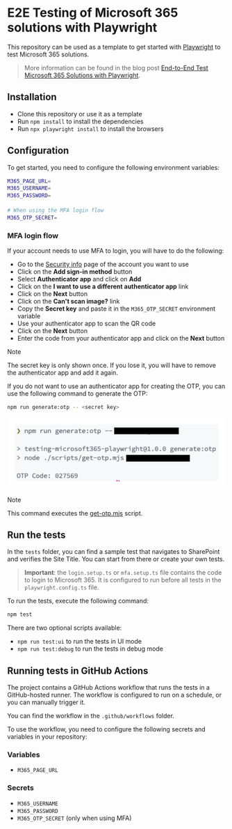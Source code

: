 # E2E Testing of Microsoft 365 solutions with Playwright

This repository can be used as a template to get started with [Playwright](https://playwright.dev/) to test Microsoft 365 solutions.

> More information can be found in the blog post [End-to-End Test Microsoft 365 Solutions with Playwright](https://www.eliostruyf.com/test-microsoft-365-solutions-playwright/).

## Installation

- Clone this repository or use it as a template
- Run `npm install` to install the dependencies
- Run `npx playwright install` to install the browsers

## Configuration

To get started, you need to configure the following environment variables:

```bash
M365_PAGE_URL=
M365_USERNAME=
M365_PASSWORD=

# When using the MFA login flow
M365_OTP_SECRET=
```

### MFA login flow

If your account needs to use MFA to login, you will have to do the following:

- Go to the [Security info](https://mysignins.microsoft.com/security-info) page of the account you want to use
- Click on the **Add sign-in method** button
- Select **Authenticator app** and click on **Add**
- Click on the **I want to use a different authenticator app** link
- Click on the **Next** button
- Click on the **Can't scan image?** link
- Copy the **Secret key** and paste it in the `M365_OTP_SECRET` environment variable
- Use your authenticator app to scan the QR code
- Click on the **Next** button
- Enter the code from your authenticator app and click on the **Next** button

> [!NOTE]
> The secret key is only shown once. If you lose it, you will have to remove the authenticator app and add it again.

If you do not want to use an authenticator app for creating the OTP, you can use the following command to generate the OTP:

```bash
npm run generate:otp -- <secret key>
```

![Generate OTP](./assets/generate-otp.png)

> [!NOTE]
> This command executes the [get-otp.mjs](./scripts/get-otp.mjs) script.

## Run the tests

In the `tests` folder, you can find a sample test that navigates to SharePoint and verifies the Site Title. You can start from there or create your own tests.

> **Important**: the `login.setup.ts` or `mfa.setup.ts` file contains the code to login to Microsoft 365. It is configured to run before all tests in the `playwright.config.ts` file.

To run the tests, execute the following command:

```bash
npm test
```

There are two optional scripts available:

- `npm run test:ui` to run the tests in UI mode
- `npm run test:debug` to run the tests in debug mode

## Running tests in GitHub Actions

The project contains a GitHub Actions workflow that runs the tests in a GitHub-hosted runner. The workflow is configured to run on a schedule, or you can manually trigger it.

You can find the workflow in the `.github/workflows` folder.

To use the workflow, you need to configure the following secrets and variables in your repository:

### Variables

- `M365_PAGE_URL`

### Secrets

- `M365_USERNAME`
- `M365_PASSWORD`
- `M365_OTP_SECRET` (only when using MFA)
